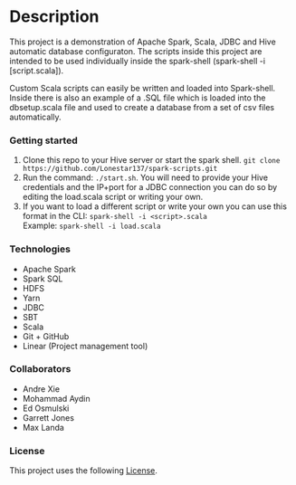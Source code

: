 # Description  
This project is a demonstration of Apache Spark, Scala, JDBC and Hive
automatic database configuraton.  The scripts inside this project are intended to be used individually inside the spark-shell (spark-shell -i [script.scala]).

Custom Scala scripts can easily be written and loaded into Spark-shell.  Inside there is also an example of a .SQL file which is loaded into the dbsetup.scala file and used to create a 
database from a set of csv files automatically.

### Getting started  
1. Clone this repo to your Hive server or start the spark shell. `git clone https://github.com/Lonestar137/spark-scripts.git`  
2. Run the command: `./start.sh`. You will need to provide your Hive credentials and the IP+port for a JDBC connection you can do so by editing the load.scala script or writing your own. 
3. If you want to load a different script or write your own you can use this format in the CLI: `spark-shell -i <script>.scala`  
Example: `spark-shell -i load.scala`  

### Technologies  
- Apache Spark
- Spark SQL
- HDFS 
- Yarn
- JDBC
- SBT
- Scala
- Git + GitHub
- Linear (Project management tool)

### Collaborators  
* Andre Xie
* Mohammad Aydin
* Ed Osmulski
* Garrett Jones
* Max Landa

### License  
This project uses the following [License](<https://github.com/Lonestar137/spark-scripts/blob/main/LICENSE>).

 
